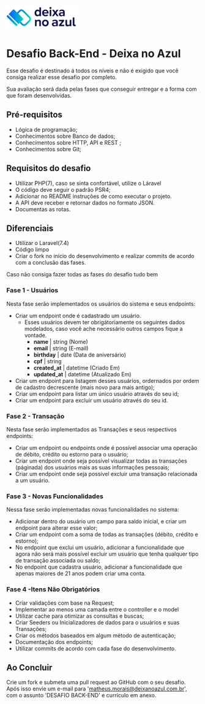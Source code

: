 ![Logo Deixa no Azul](https://github.com/deixanoazul/desafio-backend/blob/main/DNA.png "Deixa no Azul")

# Desafio Back-End - Deixa no Azul

Esse desafio é destinado á todos os níveis e não é exigido que você consiga realizar esse desafio por completo.

Sua avaliação será dada pelas fases que conseguir entregar e a forma com que foram desenvolvidas.

## Pré-requisitos

- Lógica de programação;
- Conhecimentos sobre Banco de dados;
- Conhecimentos sobre HTTP, API e REST ;
- Conhecimentos sobre Git;

## Requisitos do desafio

- Utilizar PHP(7), caso se sinta confortável, utilize o Láravel
- O código deve seguir o padrão PSR4;
- Adicionar no README instruções de como executar o projeto.
- A API deve receber e retornar dados no formato JSON.
- Documentas as rotas.

## Diferenciais

- Utilizar o Laravel(7.4)
- Código limpo
- Criar o fork no início do desenvolvimento e realizar commits de acordo com a conclusão das fases.


Caso não consiga fazer todas as fases do desafio tudo bem


### Fase 1 - Usuários
Nesta fase serão implementados os usuários do sistema e seus endpoints:

- Criar um endpoint onde é cadastrado um usuário.
  - Esses usuários devem ter obrigátoriamente os seguintes dados modelados, caso você ache necessário outros campos fique a vontade.
    - **name** | string (Nome)
    - **email** | string (E-mail)
    - **birthday** | date (Data de aniversário)
    - **cpf** | string
    - **created_at** | datetime (Criado Em)
    - **updated_at** | datetime (Atualizado Em)
- Criar um endpoint para listagem desses usuários, ordernados por ordem de cadastro decrescente (mais novo para mais antigo);
- Criar um endpoint para listar um único usuário através do seu id;
- Criar um endpoint para excluir um usuário através do seu id.

### Fase 2 - Transação
Nesta fase serão implementados as Transações e seus respectivos endpoints:

- Criar um endpoint ou endpoints onde é possível associar uma operação de débito, crédito ou estorno para o usuário;
- Criar um endpoint onde seja possível visualizar todas as transações (páginada) dos usuários mais as suas informações pessoais;
- Criar um endpoint onde seja possível excluir uma transação relacionada a um usuário.


### Fase 3 - Novas Funcionalidades
Nessa fase serão implementadas novas funcionalidades no sistema:

- Adicionar dentro do usuário um campo para saldo inicial, e criar um endpoint para alterar esse valor;
- Criar um endpoint com a soma de todas as transações (débito, crédito e estorno);
- No endpoint que exclui um usuário, adicionar a funcionalidade que agora não será mais possível excluir um usuário que tenha qualquer tipo de transação associada ou saldo;
- No endpoint que cadastra usuário, adicionar a funcionalidade que apenas maiores de 21 anos podem criar uma conta.

### Fase 4 -Itens Não Obrigatórios
- Criar validações com base na Request;
- Implementar ao menos uma camada entre o controller e o model
- Utilizar cache para otimizar as consultas e buscas;
- Criar Seeders ou Inicializadores de dados para o usuários e suas Transações;
- Criar os métodos baseados em algum método de autenticação;
- Documentação dos endpoints;
- Utilizar commits de acordo com cada fase do desenvolvimento.

## Ao Concluir
Crie um fork e submeta uma pull request ao GitHub com o seu desafio. Após isso envie um e-mail para 'matheus.morais@deixanoazul.com.br', com o assunto 'DESAFIO BACK-END' e currículo em anexo.

